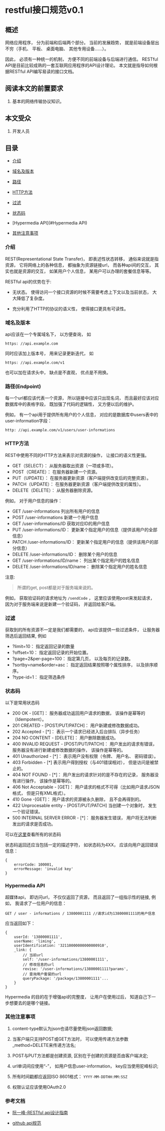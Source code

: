 # restful接口规范v0.1

## 概述

网络应用程序， 分为前端和后端两个部分。 当前的发展趋势， 就是前端设备层出不穷（手机、 平板、 桌面电脑、 其他专用设备......）。 

因此， 必须有一种统一的机制， 方便不同的前端设备与后端进行通信。 RESTful API是目前比较成熟的一套互联网应用程序的API设计理论。 本文就是指导如何根据RESTful API编写易读的接口文档。 

## 阅读本文的前置要求

1. 基本的网络传输协议知识。 

## 本文受众

1. 开发人员

## 目录

- [介绍](#介绍)

- [域名及版本](域名及版本)

- [路径](#路径)

- [HTTP方法](HTTP方法)

- [过滤](#过滤)

- [状态码](#状态码)

- [Hypermedia API](#Hypermedia API)

- [其他注意事项](#其他注意事项)

### 介绍

REST(Representational State Transfer)， 即表述性状态转移， 通俗来说就是指资源， 它将网络上的各种信息， 都抽象为资源链接url， 而各种api间的交互， 其实也就是资源的交互， 如某用户个人信息， 某用户可以办理的套餐信息等等。 

RESTful api的优势在于:

- 无状态。 使得访问一个接口资源的时候不需要考虑上下文以及当前状态， 大大降低了复杂度。 

- 充分利用了HTTP的协议的语义性， 使得接口更具有可读性。 

### 域名及版本

api应该在一个专属域名下， 以方便查询， 如

    https: //api.example.com

同时应该加上版本号， 用来记录更新迭代， 如

    https: //api.example.com/v1

也可以加在请求头中， 缺点是不直观， 优点是不用换。 

### 路径(Endpoint)

每一个url都应该代表一个资源， 所以链接中应该只出现名词， 而且最好应该对应数据库中的表格字段， 既加强了代码的逻辑性， 又方便以后的维护。 

例如， 有一个api用于提供所有用户的个人信息， 对应的是数据库中users表中的user-information字段： 

    http: //api.example.com/v1/users/user-informations

### HTTP方法

REST中使用不同的HTTP方法来表示对资源的操作， 让接口的语义性更强。 

- GET（SELECT）： 从服务器取出资源（一项或多项）。 
- POST（CREATE）： 在服务器新建一个资源。 
- PUT（UPDATE）： 在服务器更新资源（客户端提供改变后的完整资源）。 
- PATCH（UPDATE）： 在服务器更新资源（客户端提供改变的属性）。 
- DELETE（DELETE）： 从服务器删除资源。 

例如， 对于用户信息的操作： 

- GET /user-informations 列出所有用户的信息
- POST /user-informations 新建一个用户信息
- GET /user-informations/ID 获取对应ID的用户信息
- PUT /user-informations/ID： 更新某个指定用户的信息（提供该用户的全部信息）
- PATCH /user-informations/ID： 更新某个指定用户的信息（提供该用户的部分信息）
- DELETE /user-informations/ID： 删除某个用户的信息
- GET /user-informations/ID/name： 列出某个指定用户的姓名信息
- DELETE /user-informations/ID/name： 删除某个指定用户的姓名信息

注意:

> 所谓的get, post都是对于服务端来说的。 

例如， 获取验证码的请求地址为 `/sendCode` ， 这里应该使用post来发起请求， 因为对于服务端来说是新建一个验证码， 并返回给客户端。 

### 过滤

获取到的所有资源不一定是我们都需要的， api应该提供一些过滤条件， 让服务器筛选后返回结果, 例如

- ?limit=10： 指定返回记录的数量
- ?offset=10： 指定返回记录的开始位置。 
- ?page=2&per-page=100： 指定第几页， 以及每页的记录数。 
- ?sortby=name&order=asc： 指定返回结果按照哪个属性排序， 以及排序顺序。 
- ?type-id=1： 指定筛选条件

### 状态码

以下是常用状态码

- 200 OK - [GET]： 服务器成功返回用户请求的数据， 该操作是幂等的（Idempotent）。 
- 201 CREATED - [POST/PUT/PATCH]： 用户新建或修改数据成功。 
- 202 Accepted - [*]： 表示一个请求已经进入后台排队（异步任务）
- 204 NO CONTENT - [DELETE]： 用户删除数据成功。 
- 400 INVALID REQUEST - [POST/PUT/PATCH]： 用户发出的请求有错误， 服务器没有进行新建或修改数据的操作， 该操作是幂等的。 
- 401 Unauthorized - [*]： 表示用户没有权限（令牌、 用户名、 密码错误）。 
- 403 Forbidden - [*] 表示用户得到授权（与401错误相对）， 但是访问是被禁止的。 
- 404 NOT FOUND - [*]： 用户发出的请求针对的是不存在的记录， 服务器没有进行操作， 该操作是幂等的。 
- 406 Not Acceptable - [GET]： 用户请求的格式不可得（比如用户请求JSON格式， 但是只有XML格式）。 
- 410 Gone -[GET]： 用户请求的资源被永久删除， 且不会再得到的。 
- 422 Unprocesable entity - [POST/PUT/PATCH] 当创建一个对象时， 发生一个验证错误。 
- 500 INTERNAL SERVER ERROR - [*]： 服务器发生错误， 用户将无法判断发出的请求是否成功。 

可以在[这里](https://www.w3.org/Protocols/rfc2616/rfc2616-sec10.html)查看所有的状态码

状态码返回还应当包括一定的描述字符， 如状态码为4XX， 应该向用户返回错误信息： 

    {
        errorCode: 100001, 
        errorMessage: 'invalid key'
    }

### Hypermedia API

超媒体api， 即访问url， 不仅仅返回了资源， 而且返回了一组指示性的链接, 例如， 我请求了一位用户的信息： 

    GET / user - informations / 13800001111 //请求id为13800001111的用户信息

应当返回如下： 

    {
        userId: '13800001111', 
        userName: 'liming', 
        userIdentification: '32110000000000000910', 
        _link: {
            // 当前url
            self: '/user-informations/13800001111', 
            // 修改信息的url
            revise: '/user-informations/13800001111?params', 
            // 查询用户套餐的url
            queryPackage: '/package/13800001111'...
        }
    }

Hypermedia 的目的在于增强api的完整度， 让用户在使用过后， 知道自己下一步想要去的是哪个链接。 

### 其他注意事项

1. content-type默认为json也请尽量使用json返回数据; 

2. 当客户端只支持POST或GET方法时， 可以使用传递方法参数_method=DELETE来传递方法名; 

3. POST与PUT方法都是创建资源, 区别在于创建的资源是否由客户端决定; 

4. url单词间应使用“-”， 如用户信息user-information， key应当使用驼峰标识; 

5. 所有时间戳都应返回ISO 8601格式： `YYYY-MM-DDTHH:MM:SSZ` 

6. 权限认证应该使用OAuth2.0

### 参考文档

- [阮一峰-RESTful api设计指南](http://www.ruanyifeng.com/blog/2014/05/restful_api.html)

- [github api规范](https://developer.github.com/v3/)

